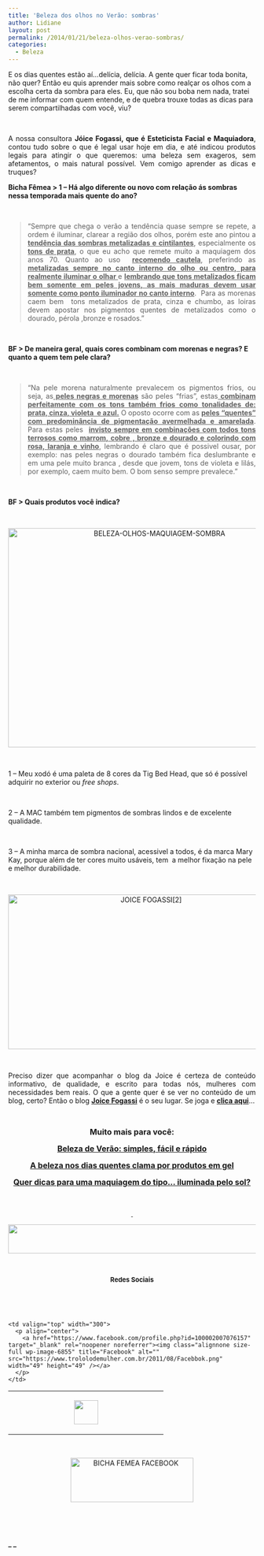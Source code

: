 ```yaml
---
title: 'Beleza dos olhos no Verão: sombras'
author: Lidiane
layout: post
permalink: /2014/01/21/beleza-olhos-verao-sombras/
categories:
  - Beleza
---
```

E os dias quentes estão aí…delícia, delícia. A gente quer ficar toda bonita, não quer? Então eu quis aprender mais sobre como realçar os olhos com a escolha certa da sombra para eles. Eu, que não sou boba nem nada, tratei de me informar com quem entende, e de quebra trouxe todas as dicas para serem compartilhadas com você, viu?

&nbsp;

<p style="text-align: justify;">
  A nossa consultora <strong>Jóice Fogassi, que é Esteticista Facial e Maquiadora</strong>, contou tudo sobre o que é legal usar hoje em dia, e até indicou produtos legais para atingir o que queremos: uma beleza sem exageros, sem afetamentos, o mais natural possível. Vem comigo aprender as dicas e truques?
</p>

<!--more-->

**Bicha Fêmea > 1 &#8211; Há algo diferente ou novo com relação ás sombras nessa temporada mais quente do ano?**

&nbsp;

> <p style="text-align: justify;">
>   “Sempre que chega o verão a tendência quase sempre se repete, a ordem é iluminar, clarear a região dos olhos, porém este ano pintou a <strong><span style="text-decoration: underline;">tendência das sombras metalizadas e cintilantes</span></strong>, especialmente os <strong><span style="text-decoration: underline;">tons de prata</span></strong>, o que eu acho que remete muito a maquiagem dos anos 70. Quanto ao uso  <strong><span style="text-decoration: underline;">recomendo cautela</span></strong>, preferindo as <strong><span style="text-decoration: underline;">metalizadas sempre no canto interno do olho ou centro, para realmente iluminar o olhar </span></strong>e <strong><span style="text-decoration: underline;">lembrando que tons metalizados ficam bem somente em peles jovens, as mais maduras devem usar somente como ponto iluminador no canto interno</span></strong>.  Para as morenas caem bem  tons metalizados de prata, cinza e chumbo, as loiras devem apostar nos pigmentos quentes de metalizados como o dourado, pérola ,bronze e rosados.”
> </p>

&nbsp;

**BF > De maneira geral, quais cores combinam com morenas e negras? E quanto a quem tem pele clara?**

&nbsp;

> <p style="text-align: justify;">
>   “Na pele morena naturalmente prevalecem os pigmentos frios, ou seja, as<strong><span style="text-decoration: underline;"> peles negras e morenas</span></strong> são peles &#8220;frias&#8221;, estas<strong><span style="text-decoration: underline;"> combinam perfeitamente com os tons também frios como tonalidades de: prata, cinza, violeta  e azul.</span></strong> O oposto ocorre com as <strong><span style="text-decoration: underline;">peles &#8220;quentes&#8221; com predominância de pigmentação avermelhada e amarelada</span></strong>. Para estas peles  <strong><span style="text-decoration: underline;">invisto sempre em combinações com todos tons terrosos como marrom, cobre , bronze e dourado e colorindo com rosa, laranja e vinho</span></strong>, lembrando é claro que é possivel ousar, por exemplo: nas peles negras o dourado também fica deslumbrante e em uma pele muito branca , desde que jovem, tons de violeta e lilás, por exemplo, caem muito bem. O bom senso sempre prevalece.”
> </p>

&nbsp;

**BF > Quais produtos você indica?**

&nbsp;

<p align="center">
  <a href="https://www.trololodemulher.com.br/2014/01/BELEZA-OLHOS-MAQUIAGEM-SOMBRA.png"><img class="alignnone size-full wp-image-9867" alt="BELEZA-OLHOS-MAQUIAGEM-SOMBRA" src="https://www.trololodemulher.com.br/2014/01/BELEZA-OLHOS-MAQUIAGEM-SOMBRA.png" width="600" height="445" /></a>
</p>

&nbsp;

1 &#8211; Meu xodó é uma paleta de 8 cores da Tig Bed Head, que só é possível adquirir no exterior ou _free shops_.

&nbsp;

2 &#8211; A MAC também tem pigmentos de sombras lindos e de excelente qualidade.

&nbsp;

3 &#8211; A minha marca de sombra nacional, acessivel a todos, é da marca Mary Kay, porque além de ter cores muito usáveis, tem  a melhor fixação na pele e melhor durabilidade.

&nbsp;

<p style="text-align: center;">
  <a href="https://www.trololodemulher.com.br/2012/08/JOICE-FOGASSI2.png"><img class="alignnone size-full wp-image-9072" alt="JOICE FOGASSI[2]" src="https://www.trololodemulher.com.br/2012/08/JOICE-FOGASSI2.png" width="566" height="314" /></a>
</p>

&nbsp;

<p style="text-align: justify;">
  Preciso dizer que acompanhar o blog da Joice é certeza de conteúdo informativo, de qualidade, e escrito para todas nós, mulheres com necessidades bem reais. O que a gente quer é se ver no conteúdo de um blog, certo? Então o blog <a href="http://joicemicropigmentacaomaquiagem.blogspot.com.br/" target="_blank" rel="noopener noreferrer"><strong>Joice Fogassi</strong></a> é o seu lugar. Se joga e <a href="http://joicemicropigmentacaomaquiagem.blogspot.com.br/" target="_blank" rel="noopener noreferrer"><strong>clica aqui</strong></a>…
</p>

&nbsp;

<p style="text-align: center;">
  <strong><span style="font-size: medium;">Muito mais para você:</span></strong>
</p>

<p style="text-align: center;">
  <a href="http://www.trololodemulher.com.br/2014/01/16/beleza-de-verao/"><strong><span style="font-size: medium;">Beleza de Verão: simples, fácil e rápido</span></strong></a>
</p>

<p style="text-align: center;">
  <a href="http://www.trololodemulher.com.br/2012/11/05/beleza-verao-produtos-gel/"><strong><span style="font-size: medium;">A beleza nos dias quentes clama por produtos em gel</span></strong></a>
</p>

<p style="text-align: center;">
  <a href="http://www.trololodemulher.com.br/2012/10/29/dicas-maquiagem-iluminada/"><strong><span style="font-size: medium;">Quer dicas para uma maquiagem do tipo… iluminada pelo sol?</span></strong></a>
</p>

&nbsp;

<p align="center">
  <a href="http://www.trololodemulher.com.br/2013/09/11/decoracao-parede-fotos/"><strong> </strong></a>
</p>

<p align="center">
  <a href="http://feedburner.google.com/fb/a/mailverify?uri=blogbichafemea&loc=pt_BR" target="_blank" rel="noopener noreferrer"><img class="alignnone size-full wp-image-8451" title="Assine o Bicha Fêmea grátis!" alt="" src="https://www.trololodemulher.com.br/2012/01/rodapé.png" width="600" height="59" /></a>
</p>

&nbsp;

<p align="center">
  <strong><span style="font-size: small;">Redes Sociais</span></strong>
</p>

&nbsp;

&nbsp;

<table width="600" border="0" cellspacing="0" cellpadding="2">
  <tr>
    <td valign="top" width="300">
      <p align="center">
        <a href="https://twitter.com/#%21/bichafemea" target="_blank" rel="noopener noreferrer"><img class="alignnone size-full wp-image-6857" title="Twitter" alt="" src="https://www.trololodemulher.com.br/2011/08/Twitter.png" width="49" height="49" /></a>
      </p>
    </td>
    
    <td valign="top" width="300">
      <p align="center">
        <a href="https://www.facebook.com/profile.php?id=100002007076157" target="_blank" rel="noopener noreferrer"><img class="alignnone size-full wp-image-6855" title="Facebook" alt="" src="https://www.trololodemulher.com.br/2011/08/Facebbok.png" width="49" height="49" /></a>
      </p>
    </td>
  </tr>
</table>

&nbsp;

<p style="text-align: center;">
  <a href="https://www.facebook.com/bichafemea" target="_blank" rel="noopener noreferrer"><img class="alignnone size-full wp-image-9849" alt="BICHA FEMEA FACEBOOK" src="https://www.trololodemulher.com.br/2014/01/BICHA-FEMEA-FACEBOOK1.png" width="250" height="90" /></a>
</p>

&nbsp;

&nbsp;

**_ _**

&nbsp;

&nbsp;

&nbsp;

&nbsp;

&nbsp;

&nbsp;